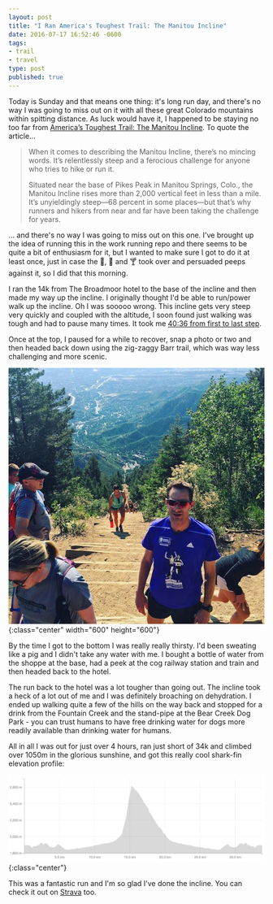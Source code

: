 ```yaml
---
layout: post
title: "I Ran America's Toughest Trail: The Manitou Incline"
date: 2016-07-17 16:52:46 -0600
tags:
- trail
- travel
type: post
published: true
---
```


Today is Sunday and that means one thing: it's long run day, and there's no way I was going to miss out on it with all these great Colorado mountains within spitting distance.  As luck would have it, I happened to be staying no too far from [America’s Toughest Trail: The Manitou Incline](http://running.competitor.com/2016/06/trail-running/americas-toughest-trail-the-manitou-incline_152535).  To quote the article...

> When it comes to describing the Manitou Incline, there’s no mincing words. It’s relentlessly steep and a ferocious challenge for anyone who tries to hike or run it.
>
>Situated near the base of Pikes Peak in Manitou Springs, Colo., the Manitou Incline rises more than 2,000 vertical feet in less than a mile. It’s unyieldingly steep—68 percent in some places—but that’s why runners and hikers from near and far have been taking the challenge for years.

... and there's no way I was going to miss out on this one. I've brought up the idea of running this in the work running repo and there seems to be quite a bit of enthusiasm for it, but I wanted to make sure I got to do it at least once, just in case the :beers:, :wine_glass: and :cocktail: took over and persuaded peeps against it, so I did that this morning.

I ran the 14k from The Broadmoor hotel to the base of the incline and then made my way up the incline.  I originally thought I'd be able to run/power walk up the incline.  Oh I was sooooo wrong. This incline gets very steep very quickly and coupled with the altitude, I soon found just walking was tough and had to pause many times. It took me [40:36 from first to last step](https://www.strava.com/activities/644200334/segments/15749715025).

Once at the top, I paused for a while to recover, snap a photo or two and then headed back down using the zig-zaggy Barr trail, which was way less challenging and more scenic.

![The Incline Summit](/img/top-manitou-incline.jpg){:class="center" width="600" height="600"}

By the time I got to the bottom I was really really thirsty. I'd been sweating like a pig and I didn't take any water with me.  I bought a bottle of water from the shoppe at the base, had a peek at the cog railway station and train and then headed back to the hotel.

The run back to the hotel was a lot tougher than going out. The incline took a heck of a lot out of me and I was definitely broaching on dehydration. I ended up walking quite a few of the hills on the way back and stopped for a drink from the Fountain Creek and the stand-pipe at the Bear Creek Dog Park - you can trust humans to have free drinking water for dogs more readily available than drinking water for humans.

All in all I was out for just over 4 hours, ran just short of 34k and climbed over 1050m in the glorious sunshine, and got this really cool shark-fin elevation profile:

![Shark-fin elevation profile](/img/shark-fin-profile.png){:class="center"}

This was a fantastic run and I'm so glad I've done the incline. You can check it out on [Strava](https://www.strava.com/activities/644200334) too.
